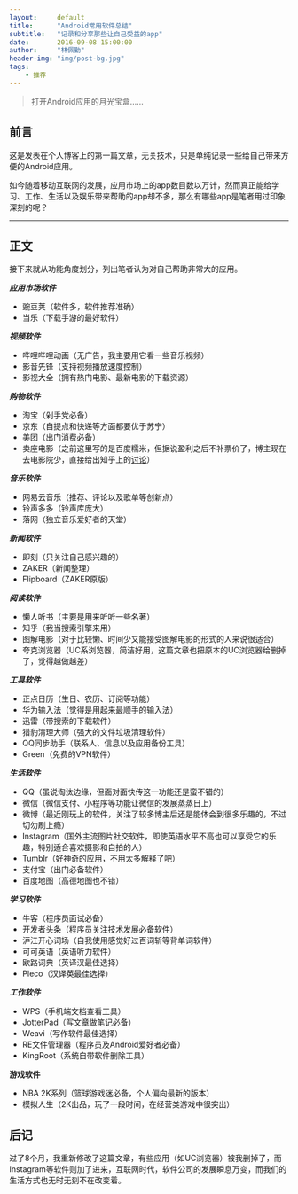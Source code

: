 ```yaml
---
layout:     default
title:      "Android常用软件总结"
subtitle:   "记录和分享那些让自己受益的app"
date:       2016-09-08 15:00:00
author:     "林佩勤"
header-img: "img/post-bg.jpg"
tags:
    - 推荐
---
```


> 打开Android应用的月光宝盒……


## 前言

这是发表在个人博客上的第一篇文章，无关技术，只是单纯记录一些给自己带来方便的Android应用。

如今随着移动互联网的发展，应用市场上的app数目数以万计，然而真正能给学习、工作、生活以及娱乐带来帮助的app却不多，那么有哪些app是笔者用过印象深刻的呢？

---

## 正文

接下来就从功能角度划分，列出笔者认为对自己帮助非常大的应用。

***应用市场软件***

- 豌豆荚（软件多，软件推荐准确）
- 当乐（下载手游的最好软件）

***视频软件***

- 哔哩哔哩动画（无广告，我主要用它看一些音乐视频）
- 影音先锋（支持视频播放速度控制）
- 影视大全（拥有热门电影、最新电影的下载资源）

***购物软件***

- 淘宝（剁手党必备）
- 京东（自提点和快递等方面都要优于苏宁）
- 美团（出门消费必备）
- 卖座电影（之前这里写的是百度糯米，但据说盈利之后不补票价了，博主现在去电影院少，直接给出知乎上的[讨论](https://www.zhihu.com/question/22253522)）

***音乐软件***

- 网易云音乐（推荐、评论以及歌单等创新点）
- 铃声多多（铃声库庞大）
- 落网（独立音乐爱好者的天堂）

***新闻软件***

- 即刻（只关注自己感兴趣的）
- ZAKER（新闻整理）
- Flipboard（ZAKER原版）

***阅读软件***

- 懒人听书（主要是用来听听一些名著）
- 知乎（我当搜索引擎来用）
- 图解电影（对于比较懒、时间少又能接受图解电影的形式的人来说很适合）
- 夸克浏览器（UC系浏览器，简洁好用，这篇文章也把原本的UC浏览器给删掉了，觉得越做越差）

***工具软件***

- 正点日历（生日、农历、订阅等功能）
- 华为输入法（觉得是用起来最顺手的输入法）
- 迅雷（带搜索的下载软件）
- 猎豹清理大师（强大的文件垃圾清理软件）
- QQ同步助手（联系人、信息以及应用备份工具）
- Green（免费的VPN软件）

***生活软件***

- QQ（虽说淘汰边缘，但面对面快传这一功能还是蛮不错的）
- 微信（微信支付、小程序等功能让微信的发展蒸蒸日上）
- 微博（最近刚玩上的软件，关注了较多博主后还是能体会到很多乐趣的，不过切勿刷上瘾）
- Instagram（国外主流图片社交软件，即使英语水平不高也可以享受它的乐趣，特别适合喜欢摄影和自拍的人）
- Tumblr（好神奇的应用，不用太多解释了吧）
- 支付宝（出门必备软件）
- 百度地图（高德地图也不错）

***学习软件***

- 牛客（程序员面试必备）
- 开发者头条（程序员关注技术发展必备软件）
- 沪江开心词场（自我使用感觉好过百词斩等背单词软件）
- 可可英语（英语听力软件）
- 欧路词典（英译汉最佳选择）
- Pleco（汉译英最佳选择）

***工作软件***

- WPS（手机端文档查看工具）
- JotterPad（写文章做笔记必备）
- Weavi（写作软件最佳选择）
- RE文件管理器（程序员及Android爱好者必备）
- KingRoot（系统自带软件删除工具）

**游戏软件**

- NBA 2K系列（篮球游戏迷必备，个人偏向最新的版本）
- 模拟人生（2K出品，玩了一段时间，在经营类游戏中很突出）

## 后记

过了8个月，我重新修改了这篇文章，有些应用（如UC浏览器）被我删掉了，而Instagram等软件则加了进来，互联网时代，软件公司的发展瞬息万变，而我们的生活方式也无时无刻不在改变着。